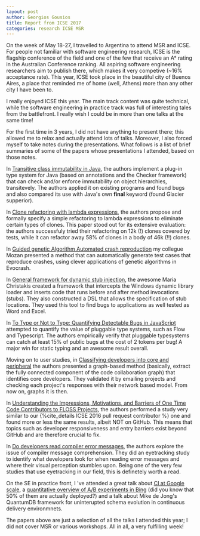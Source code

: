```yaml
---
layout: post
author: Georgios Gousios
title: Report from ICSE 2017
categories: research ICSE MSR
---
```


On the week of May 18-27, I travelled to Argentina to attend MSR and ICSE. For
people not familiar with software engineering research, ICSE is the flagship
conference of the field and one of the few that receive an A* rating in the
Australian Conference ranking. All aspiring software engineering researchers aim
to publish there, which makes it very competive (~16% acceptance rate).  This
year, ICSE took place in the beautiful city of Buenos Aires, a place that
reminded me of home (well, Athens) more than any other city I have been to.

I really enjoyed ICSE this year. The main track content was quite technical,
while the software engineering in practice track was full of interesting tales
from the battlefront. I really wish I could be in more than one talks at the
same time!

For the first time in 3 years, I did not have anything to present there; this
allowed me to relax and actually attend lots of talks. Moreover, I also forced
myself to take notes during the presentations. What follows is a list of brief
summaries of some of the papers whose presentations I attended, based on those
notes.

In [Transitive class immutability in Java](http://www.cs.cmu.edu/~aldrich/papers/icse17-glacier-immutability.pdf), the authors implement a plug-in type
system for Java (based on annotations and the Checker framework) that can
check and/or enforce immutability on object hierarchies, transitevely. The
authors applied it on existing programs and found bugs and also compared its
use with Java's own **final** keyword (found Glacier supperior).

In [Clone refactoring with lambda expressions](https://users.encs.concordia.ca/~nikolaos/publications/ICSE_2017.pdf), the authors propose and formally
specify a simple refactoring to lambda expressions to eliminate certain types of clones. This paper stood out for its extensive evaluation: the authors
successfuly tried their refactoring on 12k (!) clones covered by tests,
while it can refactor away 58% of clones in a body of 46k (!!) clones.

In [Guided genetic Algorithm Automated crash reproduction](https://pure.tudelft.nl/portal/files/11926462/TUD_SERG_2017_006.pdf) my collegue Mozan presented
a method that can automatically generate test cases that reproduce
crashes, using clever applications of genetic algorithms in Evocrash.

In [General framework for dynamic stub injection](https://www.microsoft.com/en-us/research/publication/general-framework-dynamic-stub-injection/), the awesome Maria Christakis
created a framework that intercepts the Windows dynamic library loader and
inserts code that runs before and after method invocations (stubs). They also
constructed a DSL that allows the specification of stub locations. They used
this tool to find bugs to applications as well tested as Word and Excel.

In [To Type or Not to Type: Quantifying Detectable Bugs in JavaScript](http://www0.cs.ucl.ac.uk/staff/z.gao/doc/paper/type_study.pdf) attempted to quantify
the value of pluggable type systems, such as Flow and Typescript. The
authors empirically verify that pluggable typesystems can catch at least 15%
of public bugs at the cost of 2 tokens per bug! A major win for static typing and an awesome result overall.

Moving on to user studies, in [Classifying developers into core and peripheral](http://www.infosun.fim.uni-passau.de/publications/docs/JAH+17.pdf)
the authors presented a graph-based method (basically, extract the fully
connected component of the code collaboration graph) that identifies core developers. They validated it by emailing projects and checking each project's
responses with their network based model. From now on, graphs it is then.

In [Understanding the Impressions, Motivations, and Barriers of One Time Code Contributors to FLOSS Projects](http://carver.cs.ua.edu/Papers/Conference/2017/ICSE_OTC.pdf), the authors performed a study very similar to our
{%cite_details ICSE 2016 pull request contributor %} one and found more or less
the same results, albeit NOT on GitHub. This means that topics such as
developer responsiveness and entry barriers exist beyond GitHub and are
therefore crucial to fix.

In [Do developers read compiler error
messages](http://static.barik.net/barik/publications/icse2017/PID4655707.pdf),
the authors explore the issue of compiler message comprehension. They did an
eyetracking study to identify what developers look for when reading error
messages and where their visual perception stumbles upon. Being one of the very
few studies that use eyetracking in our field, this is definetely worth a read.

On the SE in practice front, I 've attended a great talk about [CI at Google
scale](https://static.googleusercontent.com/media/research.google.com/en//pubs/archive/45794.pdf), a [quantitative overview of A/B experiments in Bing](http://www.ifi.uzh.ch/dam/jcr:bafebc0f-ac0c-46d9-934b-4a0d5e2aab14/Characterizing_Experimentation_SEIP2017.pdf) (did you know that 50% of them
are actually deployed?) and a talk about Mike de Jong's QuantumDB
framework for uninterupted schema evolution in continuous delivery environmnets.

The papers above are just a selection of all the talks I attended this year; I
did not cover MSR or various workshops. All in all, a very fulfilling week!
